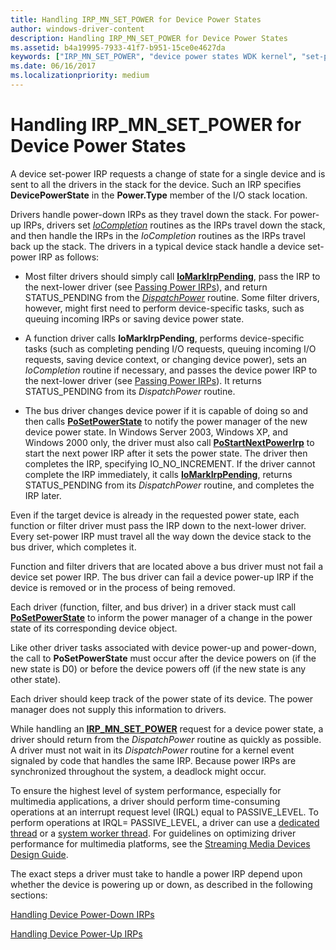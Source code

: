 ```yaml
---
title: Handling IRP_MN_SET_POWER for Device Power States
author: windows-driver-content
description: Handling IRP_MN_SET_POWER for Device Power States
ms.assetid: b4a19995-7933-41f7-b951-15ce0e4627da
keywords: ["IRP_MN_SET_POWER", "device power states WDK kernel", "set-power IRPs WDK kernel", "DispatchPower routine", "passing IRPs down device stack WDK", "device set power IRPs WDK kernel", "power IRPs WDK kernel , device changes", "dispatch routines WDK power management"]
ms.date: 06/16/2017
ms.localizationpriority: medium
---
```


# Handling IRP\_MN\_SET\_POWER for Device Power States





A device set-power IRP requests a change of state for a single device and is sent to all the drivers in the stack for the device. Such an IRP specifies **DevicePowerState** in the **Power.Type** member of the I/O stack location.

Drivers handle power-down IRPs as they travel down the stack. For power-up IRPs, drivers set [*IoCompletion*](https://msdn.microsoft.com/library/windows/hardware/ff548354) routines as the IRPs travel down the stack, and then handle the IRPs in the *IoCompletion* routines as the IRPs travel back up the stack. The drivers in a typical device stack handle a device set-power IRP as follows:

-   Most filter drivers should simply call [**IoMarkIrpPending**](https://msdn.microsoft.com/library/windows/hardware/ff549422), pass the IRP to the next-lower driver (see [Passing Power IRPs](passing-power-irps.md)), and return STATUS\_PENDING from the [*DispatchPower*](https://msdn.microsoft.com/library/windows/hardware/ff543354) routine. Some filter drivers, however, might first need to perform device-specific tasks, such as queuing incoming IRPs or saving device power state.

-   A function driver calls **IoMarkIrpPending**, performs device-specific tasks (such as completing pending I/O requests, queuing incoming I/O requests, saving device context, or changing device power), sets an *IoCompletion* routine if necessary, and passes the device power IRP to the next-lower driver (see [Passing Power IRPs](passing-power-irps.md)). It returns STATUS\_PENDING from its *DispatchPower* routine.

-   The bus driver changes device power if it is capable of doing so and then calls [**PoSetPowerState**](https://msdn.microsoft.com/library/windows/hardware/ff559765) to notify the power manager of the new device power state. In Windows Server 2003, Windows XP, and Windows 2000 only, the driver must also call [**PoStartNextPowerIrp**](https://msdn.microsoft.com/library/windows/hardware/ff559776) to start the next power IRP after it sets the power state. The driver then completes the IRP, specifying IO\_NO\_INCREMENT. If the driver cannot complete the IRP immediately, it calls [**IoMarkIrpPending**](https://msdn.microsoft.com/library/windows/hardware/ff549422), returns STATUS\_PENDING from its *DispatchPower* routine, and completes the IRP later.

Even if the target device is already in the requested power state, each function or filter driver must pass the IRP down to the next-lower driver. Every set-power IRP must travel all the way down the device stack to the bus driver, which completes it.

Function and filter drivers that are located above a bus driver must not fail a device set power IRP. The bus driver can fail a device power-up IRP if the device is removed or in the process of being removed.

Each driver (function, filter, and bus driver) in a driver stack must call [**PoSetPowerState**](https://msdn.microsoft.com/library/windows/hardware/ff559765) to inform the power manager of a change in the power state of its corresponding device object.

Like other driver tasks associated with device power-up and power-down, the call to **PoSetPowerState** must occur after the device powers on (if the new state is D0) or before the device powers off (if the new state is any other state).

Each driver should keep track of the power state of its device. The power manager does not supply this information to drivers.

While handling an [**IRP\_MN\_SET\_POWER**](https://msdn.microsoft.com/library/windows/hardware/ff551744) request for a device power state, a driver should return from the *DispatchPower* routine as quickly as possible. A driver must not wait in its *DispatchPower* routine for a kernel event signaled by code that handles the same IRP. Because power IRPs are synchronized throughout the system, a deadlock might occur.

To ensure the highest level of system performance, especially for multimedia applications, a driver should perform time-consuming operations at an interrupt request level (IRQL) equal to PASSIVE\_LEVEL. To perform operations at IRQL= PASSIVE\_LEVEL, a driver can use a [dedicated thread](device-dedicated-threads.md) or a [system worker thread](system-worker-threads.md). For guidelines on optimizing driver performance for multimedia platforms, see the [Streaming Media Devices Design Guide](https://msdn.microsoft.com/library/windows/hardware/ff568270).

The exact steps a driver must take to handle a power IRP depend upon whether the device is powering up or down, as described in the following sections:

[Handling Device Power-Down IRPs](handling-device-power-down-irps.md)

[Handling Device Power-Up IRPs](handling-device-power-up-irps.md)

 

 




